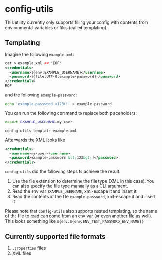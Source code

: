 # config-utils

This utility currently only supports filling your config with contents from environmental variables or files (called templating).

## Templating

Imagine the following `example.xml`:

```xml
cat > example.xml << 'EOF'
<credentials>
  <username>${env:EXAMPLE_USERNAME}</username>
  <password>${file:UTF-8:example-password}</password>
</credentials>
EOF
```

and the following `example-password`:

```bash
echo 'example-password <123>!' > example-password
```

You can run the following command to replace both placeholders:
```bash
export EXAMPLE_USERNAME=my-user

config-utils template example.xml
```

Afterwards the XML looks like

```xml
<credentials>
  <username>my-user</username>
  <password>example-password &lt;123&gt;!</password>
</credentials>
```

`config-utils` did the following steps to achieve the result:

1. Use the file extension to determine the file type (XML in this case). You can also specify the file type manually as a CLI argument.
2. Read the env var `EXAMPLE_USERNAME`, xml-escape it and insert it
3. Read the contents of the file `example-password`, xml-escape it and insert it

Please note that `config-utils` also supports nested templating, so the name of the file to read can come from an env var (or even another file as well).
This looks something like `${env:${env:ENV_TEST_PASSWORD_ENV_NAME}}`

## Currently supported file formats

1. `.properties` files
2. XML files

